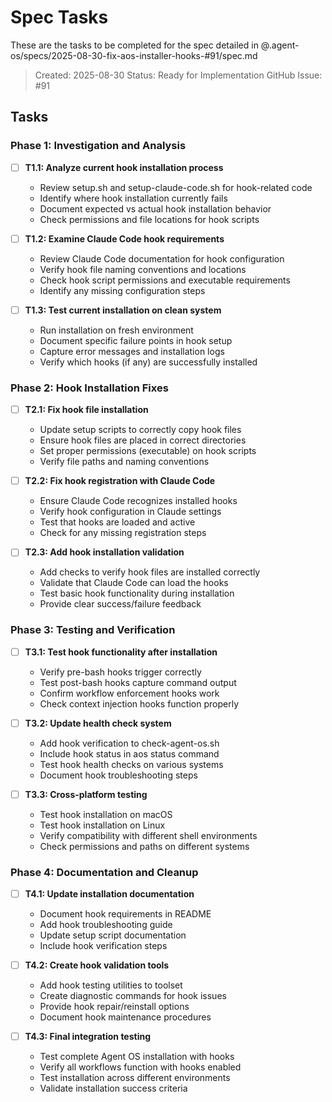 # Spec Tasks

These are the tasks to be completed for the spec detailed in @.agent-os/specs/2025-08-30-fix-aos-installer-hooks-#91/spec.md

> Created: 2025-08-30
> Status: Ready for Implementation
> GitHub Issue: #91

## Tasks

### Phase 1: Investigation and Analysis

- [ ] **T1.1: Analyze current hook installation process**
  - Review setup.sh and setup-claude-code.sh for hook-related code
  - Identify where hook installation currently fails
  - Document expected vs actual hook installation behavior
  - Check permissions and file locations for hook scripts

- [ ] **T1.2: Examine Claude Code hook requirements**
  - Review Claude Code documentation for hook configuration
  - Verify hook file naming conventions and locations
  - Check hook script permissions and executable requirements
  - Identify any missing configuration steps

- [ ] **T1.3: Test current installation on clean system**
  - Run installation on fresh environment
  - Document specific failure points in hook setup
  - Capture error messages and installation logs
  - Verify which hooks (if any) are successfully installed

### Phase 2: Hook Installation Fixes

- [ ] **T2.1: Fix hook file installation**
  - Update setup scripts to correctly copy hook files
  - Ensure hook files are placed in correct directories
  - Set proper permissions (executable) on hook scripts
  - Verify file paths and naming conventions

- [ ] **T2.2: Fix hook registration with Claude Code**
  - Ensure Claude Code recognizes installed hooks
  - Verify hook configuration in Claude settings
  - Test that hooks are loaded and active
  - Check for any missing registration steps

- [ ] **T2.3: Add hook installation validation**
  - Add checks to verify hook files are installed correctly
  - Validate that Claude Code can load the hooks
  - Test basic hook functionality during installation
  - Provide clear success/failure feedback

### Phase 3: Testing and Verification

- [ ] **T3.1: Test hook functionality after installation**
  - Verify pre-bash hooks trigger correctly
  - Test post-bash hooks capture command output
  - Confirm workflow enforcement hooks work
  - Check context injection hooks function properly

- [ ] **T3.2: Update health check system**
  - Add hook verification to check-agent-os.sh
  - Include hook status in aos status command
  - Test hook health checks on various systems
  - Document hook troubleshooting steps

- [ ] **T3.3: Cross-platform testing**
  - Test hook installation on macOS
  - Test hook installation on Linux
  - Verify compatibility with different shell environments
  - Check permissions and paths on different systems

### Phase 4: Documentation and Cleanup

- [ ] **T4.1: Update installation documentation**
  - Document hook requirements in README
  - Add hook troubleshooting guide
  - Update setup script documentation
  - Include hook verification steps

- [ ] **T4.2: Create hook validation tools**
  - Add hook testing utilities to toolset
  - Create diagnostic commands for hook issues
  - Provide hook repair/reinstall options
  - Document hook maintenance procedures

- [ ] **T4.3: Final integration testing**
  - Test complete Agent OS installation with hooks
  - Verify all workflows function with hooks enabled
  - Test installation across different environments
  - Validate installation success criteria